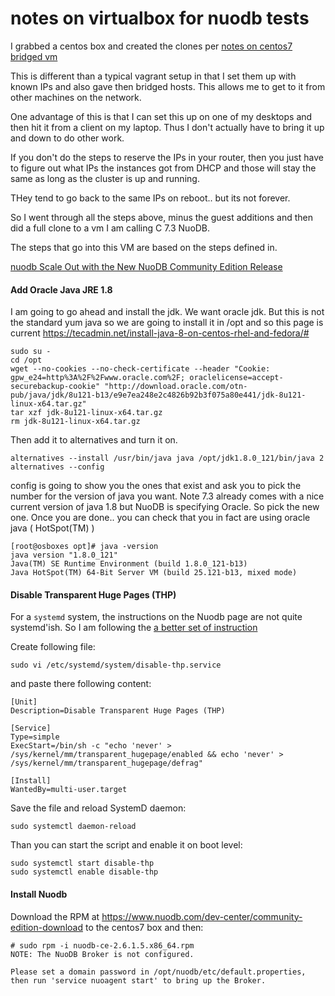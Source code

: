 # notes on virtualbox for nuodb tests

I grabbed a centos box and created the clones per
[notes on centos7 bridged vm](../portlandCluster/notes-on-centos7-bridged-vm.md)


This is different than a typical vagrant setup in that I set them up
with known IPs and also gave then bridged hosts.  This allows me to
get to it from other machines on the network.

One advantage of this is that I can set this up on one of my desktops and
then hit it from a client on my laptop.  Thus I don't actually have to
bring it up and down to do other work.

If you don't do the steps to reserve the IPs in your router, then you
just have to figure out what IPs the instances got from DHCP and those will
stay the same as long as the cluster is up and running.

THey tend to go back to the same IPs on reboot.. but its not forever.

So I went through all the steps above, minus the guest additions and then
did a full clone to a vm I am calling C 7.3 NuoDB.

The steps that go into this VM are based on the steps defined in.

[nuodb Scale Out with the New NuoDB Community Edition Release](https://www.nuodb.com/techblog/scale-out-new-nuodb-community-edition-release)

#### Add Oracle Java JRE 1.8

I am going to go ahead and install the jdk. We want oracle jdk.  But this
is not the standard yum java so we are going to install it in /opt and
so this page is current https://tecadmin.net/install-java-8-on-centos-rhel-and-fedora/#

    sudo su -
    cd /opt
    wget --no-cookies --no-check-certificate --header "Cookie: gpw_e24=http%3A%2F%2Fwww.oracle.com%2F; oraclelicense=accept-securebackup-cookie" "http://download.oracle.com/otn-pub/java/jdk/8u121-b13/e9e7ea248e2c4826b92b3f075a80e441/jdk-8u121-linux-x64.tar.gz"
    tar xzf jdk-8u121-linux-x64.tar.gz
    rm jdk-8u121-linux-x64.tar.gz

Then add it to alternatives and turn it on.

    alternatives --install /usr/bin/java java /opt/jdk1.8.0_121/bin/java 2
    alternatives --config

config is going to show you the ones that exist and ask you to pick the
number for the version of java you want.  Note 7.3 already comes with a nice
current version of java 1.8 but NuoDB is specifying Oracle.  So pick the
new one.  Once you are done.. you can check that you in fact are using
oracle java ( HotSpot(TM) )

    [root@osboxes opt]# java -version
    java version "1.8.0_121"
    Java(TM) SE Runtime Environment (build 1.8.0_121-b13)
    Java HotSpot(TM) 64-Bit Server VM (build 25.121-b13, mixed mode)



#### Disable Transparent Huge Pages (THP)

For a `systemd` system, the instructions on the Nuodb page are not quite
systemd'ish.  So I am following the [a better set of instruction](https://blacksaildivision.com/how-to-disable-transparent-huge-pages-on-centos)

Create following file:

    sudo vi /etc/systemd/system/disable-thp.service

and paste there following content:

    [Unit]
    Description=Disable Transparent Huge Pages (THP)

    [Service]
    Type=simple
    ExecStart=/bin/sh -c "echo 'never' > /sys/kernel/mm/transparent_hugepage/enabled && echo 'never' > /sys/kernel/mm/transparent_hugepage/defrag"

    [Install]
    WantedBy=multi-user.target

Save the file and reload SystemD daemon:

    sudo systemctl daemon-reload

Than you can start the script and enable it on boot level:

    sudo systemctl start disable-thp
    sudo systemctl enable disable-thp

#### Install Nuodb

Download the RPM at https://www.nuodb.com/dev-center/community-edition-download
to the centos7 box and then:

    # sudo rpm -i nuodb-ce-2.6.1.5.x86_64.rpm
    NOTE: The NuoDB Broker is not configured.

    Please set a domain password in /opt/nuodb/etc/default.properties,
    then run 'service nuoagent start' to bring up the Broker.


